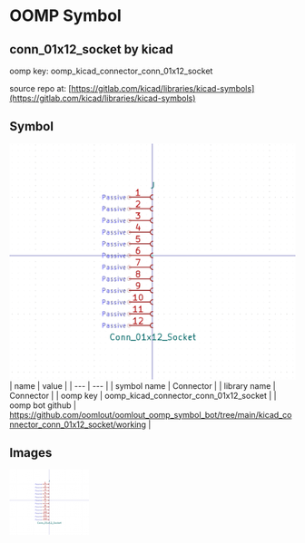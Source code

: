 # OOMP Symbol  
## conn_01x12_socket  by kicad  
  
oomp key: oomp_kicad_connector_conn_01x12_socket  
  
source repo at: [https://gitlab.com/kicad/libraries/kicad-symbols](https://gitlab.com/kicad/libraries/kicad-symbols)  
## Symbol  
  
[![working.png](working_600.png)](working.png)  
| name | value | 
| --- | --- | 
| symbol name | Connector | 
| library name | Connector | 
| oomp key | oomp_kicad_connector_conn_01x12_socket | 
| oomp bot github | https://github.com/oomlout/oomlout_oomp_symbol_bot/tree/main/kicad_connector_conn_01x12_socket/working | 
## Images  
  
[![working.png](working_140.png)](working.png)  
